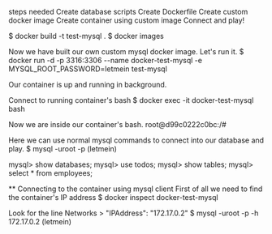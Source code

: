 steps needed
Create database scripts
Create Dockerfile
Create custom docker image
Create container using custom image
Connect and play!

$ docker build -t test-mysql .
$ docker images

Now we have built our own custom mysql docker image. Let's run it.
$ docker run -d -p 3316:3306 --name docker-test-mysql -e MYSQL_ROOT_PASSWORD=letmein test-mysql

Our container is up and running in background. 

Connect to running container's bash
$ docker exec -it docker-test-mysql bash

Now we are inside our container's bash.
root@d99c0222c0bc:/#

Here we can use normal mysql commands to connect into our database and play.
$ mysql -uroot -p
(letmein)

mysql> show databases;
mysql> use todos;
mysql> show tables;
mysql> select * from employees;

** Connecting to the container using mysql client
First of all we need to find the container's IP address
$ docker inspect docker-test-mysql 

Look for the line Networks > "IPAddress": "172.17.0.2"
$ mysql -uroot -p -h 172.17.0.2
(letmein)



